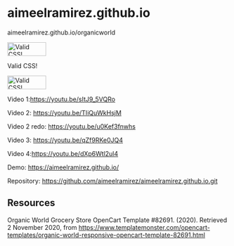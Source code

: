 # aimeelramirez.github.io

aimeelramirez.github.io/organicworld

<p>
    <a href="http://jigsaw.w3.org/css-validator/check/referer">
        <img style="border:0;width:88px;height:31px"
            src="http://jigsaw.w3.org/css-validator/images/vcss"
            alt="Valid CSS!" />
    </a>
</p>
            
Valid CSS!
<p>
<a href="http://jigsaw.w3.org/css-validator/check/referer">
    <img style="border:0;width:88px;height:31px"
        src="http://jigsaw.w3.org/css-validator/images/vcss-blue"
        alt="Valid CSS!" />
    </a>
</p>


Video 1:https://youtu.be/sItJ9_5VQRo

Video 2:
https://youtu.be/TIiQuWkHsjM

Video 2 redo:
https://youtu.be/u0Kef3fnwhs

Video 3:
https://youtu.be/qZf9RKe0JQ4

Video 4:https://youtu.be/dXp6Wtl2ul4

Demo: https://aimeelramirez.github.io/

Repository: https://github.com/aimeelramirez/aimeelramirez.github.io.git

## Resources

Organic World Grocery Store OpenCart Template #82691. (2020). Retrieved 2 November 2020, from https://www.templatemonster.com/opencart-templates/organic-world-responsive-opencart-template-82691.html
